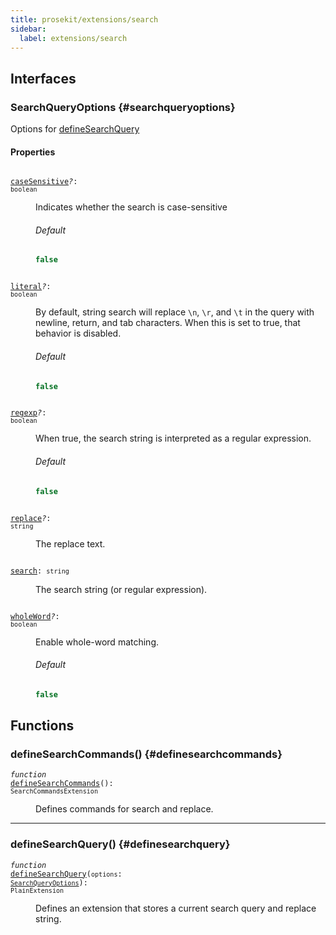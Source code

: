 ```yaml
---
title: prosekit/extensions/search
sidebar:
  label: extensions/search
---
```


## Interfaces

### SearchQueryOptions {#searchqueryoptions}

Options for [defineSearchQuery](#definesearchquery)

#### Properties

<dl>

<dt>

<code data-typedoc-declaration><i></i> <a id="casesensitive" href="#casesensitive">caseSensitive</a><i>?</i>: `boolean`</code>

</dt>

<dd>

Indicates whether the search is case-sensitive

###### Default

```ts
false
```

</dd>

</dl>

<dl>

<dt>

<code data-typedoc-declaration><i></i> <a id="literal" href="#literal">literal</a><i>?</i>: `boolean`</code>

</dt>

<dd>

By default, string search will replace `\n`, `\r`, and `\t` in the query
with newline, return, and tab characters. When this is set to true, that
behavior is disabled.

###### Default

```ts
false
```

</dd>

</dl>

<dl>

<dt>

<code data-typedoc-declaration><i></i> <a id="regexp" href="#regexp">regexp</a><i>?</i>: `boolean`</code>

</dt>

<dd>

When true, the search string is interpreted as a regular expression.

###### Default

```ts
false
```

</dd>

</dl>

<dl>

<dt>

<code data-typedoc-declaration><i></i> <a id="replace" href="#replace">replace</a><i>?</i>: `string`</code>

</dt>

<dd>

The replace text.

</dd>

</dl>

<dl>

<dt>

<code data-typedoc-declaration><i></i> <a id="search" href="#search">search</a>: `string`</code>

</dt>

<dd>

The search string (or regular expression).

</dd>

</dl>

<dl>

<dt>

<code data-typedoc-declaration><i></i> <a id="wholeword" href="#wholeword">wholeWord</a><i>?</i>: `boolean`</code>

</dt>

<dd>

Enable whole-word matching.

###### Default

```ts
false
```

</dd>

</dl>

## Functions

### defineSearchCommands() {#definesearchcommands}

<dl>

<dt>

<code data-typedoc-declaration><i>function</i> <i></i> <a id="definesearchcommands-2" href="#definesearchcommands-2">defineSearchCommands</a>(): `SearchCommandsExtension`</code>

</dt>

<dd>

Defines commands for search and replace.

</dd>

</dl>

***

### defineSearchQuery() {#definesearchquery}

<dl>

<dt>

<code data-typedoc-declaration><i>function</i> <i></i> <a id="definesearchquery-2" href="#definesearchquery-2">defineSearchQuery</a>(`options`: [`SearchQueryOptions`](#searchqueryoptions)): `PlainExtension`</code>

</dt>

<dd>

Defines an extension that stores a current search query and replace string.

</dd>

</dl>
